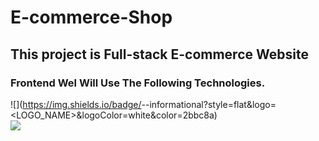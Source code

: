 # E-commerce-Shop
## This project is Full-stack E-commerce Website

<!-- # Hello, folks! <img src="https://raw.githubusercontent.com/MartinHeinz/MartinHeinz/master/wave.gif" width="30px"> -->

### Frontend Wel Will Use The Following Technologies.
![](https://img.shields.io/badge/<Html>-<Tailwind css>-informational?style=flat&logo=<LOGO_NAME>&logoColor=white&color=2bbc8a) <br>
![](https://img.shields.io/badge/<Html,Javascript>-<node.js>-informational?style=flat&logo=<LOGO_NAME>&logoColor=white&color=2bbc8a)
